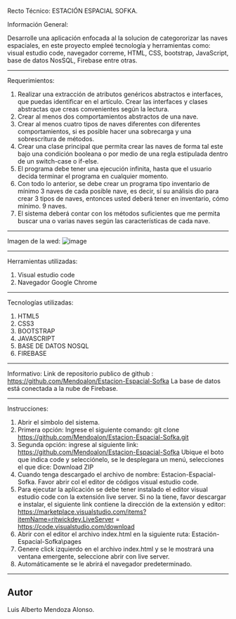 Recto Técnico: ESTACIÓN ESPACIAL SOFKA.


Información General:

Desarrolle una aplicación enfocada al la solucion de categororizar las naves espaciales, en este proyecto empleé tecnología y herramientas como: visual estudio code, navegador correme, HTML, CSS, bootstrap, JavaScript, base de datos NosSQL, Firebase entre otras.

-----------------------------------------------------------------------------------------------------------------------------------------------

Requerimientos:
1. Realizar una extracción de atributos genéricos abstractos e interfaces, que puedas identificar en el artículo. Crear las interfaces y clases abstractas que creas convenientes según la lectura.
2. Crear al menos dos comportamientos abstractos de una nave.
3. Crear al menos cuatro tipos de naves diferentes con diferentes comportamientos, si es posible hacer una sobrecarga y una sobrescritura de métodos.
4. Crear una clase principal que permita crear las naves de forma tal este bajo una condición booleana o por medio de una regla estipulada dentro de un switch-case o if-else.
5. El programa debe tener una ejecución infinita, hasta que el usuario decida terminar el programa en cualquier momento.
6. Con todo lo anterior, se debe crear un programa tipo inventario de mínimo
3 naves de cada posible nave, es decir, sí su análisis dio para crear 3 tipos de naves, entonces usted deberá tener en inventario, cómo mínimo. 9 naves.
7. El sistema deberá contar con los métodos suficientes que me permita
buscar una o varias naves según las características de cada nave.

-----------------------------------------------------------------------------------------------------------------------------------------------

Imagen de la wed:
![image](https://user-images.githubusercontent.com/92559887/179134767-23412084-8dde-4fa3-aa1a-c031c6609e52.png)

-----------------------------------------------------------------------------------------------------------------------------------------------

Herramientas utilizadas:

1. Visual estudio code
2. Navegador Google Chrome


-----------------------------------------------------------------------------------------------------------------------------------------------


Tecnologías utilizadas:
1. HTML5
2. CSS3
3. BOOTSTRAP
4. JAVASCRIPT
5. BASE DE DATOS NOSQL
6. FIREBASE

--------------------------------------------------------------------------------------------------------------------------------------------------

Informativo:
Link de repositorio publico de github : https://github.com/Mendoalon/Estacion-Espacial-Sofka
La base de datos está conectada a la nube de Firebase.

--------------------------------------------------------------------------------------------------------------------------------------------------

Instrucciones:

1. Abrir el símbolo del sistema.
2. Primera opción: Ingrese el siguiente comando: git clone https://github.com/Mendoalon/Estacion-Espacial-Sofka.git
3. Segunda opción: ingrese al siguiente link: https://github.com/Mendoalon/Estacion-Espacial-Sofka 
Ubique el boto que indica code y selecciónelo, se le desplegara un menú, selecciones el que dice: Download ZIP
4. Cuando tenga descargado el archivo de nombre: Estacion-Espacial-Sofka. Favor abrir col el editor de códigos visual estudio code.
5. Para ejecutar la aplicación se debe tener instalado el editor visual estudio code con la extensión live server.
Si no la tiene, favor descargar e instalar, el siguiente link contiene la dirección de la extensión y editor: https://marketplace.visualstudio.com/items?itemName=ritwickdey.LiveServer   =  https://code.visualstudio.com/download 
6. Abrir con el editor el archivo index.html en la siguiente ruta: Estación-Espacial-Sofka\pages 
7. Genere click izquierdo en el archivo index.html y se le mostrará una ventana emergente, seleccione abrir con live server.
8. Automáticamente se le abrirá el navegador predeterminado.

-------------------------------------------------------------------------------------------------------------------------------------------------

## Autor  
Luis Alberto Mendoza Alonso.
